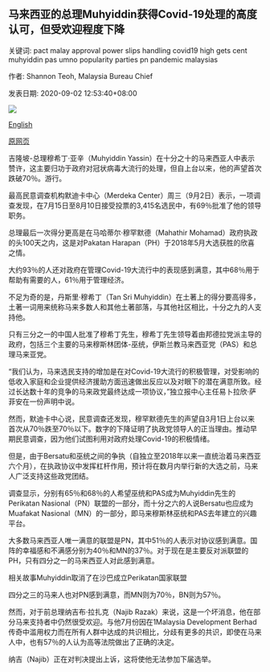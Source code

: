 ## 马来西亚的总理Muhyiddin获得Covid-19处理的高度认可，但受欢迎程度下降

关键词: pact malay approval power slips handling covid19 high gets cent muhyiddin pas umno popularity parties pn pandemic malaysias

作者: Shannon Teoh, Malaysia Bureau Chief

发表日期: 2020-09-02 12:53:40+08:00

![](https://www.straitstimes.com/sites/default/files/styles/x_large/public/articles/2020/09/02/rk_muhyiddinyassin_020920.jpg?itok=KgGM__jY)

[English](Malaysia%27s%20PM%20Muhyiddin%20gets%20high%20approval%20for%20Covid-19%20handling%20but%20popularity%20slips.md)

[原网页](https://www.straitstimes.com/asia/se-asia/malaysias-pm-muhyiddin-gets-high-approval-for-covid-19-handling)

吉隆坡-总理穆希丁·亚辛（Muhyiddin Yassin）在十分之十的马来西亚人中表示赞许，这主要归功于政府对冠状病毒大流行的处理，但自上台以来，他的声望首次跌破70％。游行。

最高民意调查机构默迪卡中心（Merdeka Center）周三（9月2日）表示，一项调查发现，在7月15日至8月10日接受投票的3,415名选民中，有69％批准了他的领导职务。

总理最后一次得分更高是在马哈蒂尔·穆罕默德（Mahathir Mohamad）政府执政的头100天之内，这是对Pakatan Harapan（PH）于2018年5月大选获胜的欣喜之情。

大约93％的人还对政府在管理Covid-19大流行中的表现感到满意，其中68％用于帮助有需要的人，61％用于管理经济。

不足为奇的是，丹斯里·穆希丁（Tan Sri Muhyiddin）在土著上的得分要高得多，土著一词用来统称马来多数人和其他土著部落，与其他社区相比，十分之九的人支持他。

只有三分之一的中国人批准了穆希丁先生，穆希丁先生领导着由邦德拉党派主导的政府，包括三个主要的马来穆斯林团体-巫统，伊斯兰教马来西亚党（PAS）和总理马来亚党。

“我们认为，马来选民支持的增加是在对Covid-19大流行的积极管理，对受影响的低收入家庭和企业提供经济援助方面迅速做出反应以及对眼下的潜在满意所致。经过长达数十年的竞争的马来政党最终达成一项协议，”独立报中心主任易卜拉欣·萨菲安在一份声明中说。

然而，默迪卡中心说，民意调查还发现，穆罕默德先生的声望自3月1日上台以来首次从70％跌至70％以下。数字的下降证明了执政党领导人的正当理由。推动早期民意调查，因为他们试图利用对政府处理Covid-19的积极情绪。

但是，由于Bersatu和巫统之间的争执（自独立至2018年以来一直统治着马来西亚六个月），在执政协议中发挥杠杆作用，预计将在数月内举行新的大选之前，马来人广泛支持这些政党团结。

调查显示，分别有65％和68％的人希望巫统和PAS成为Muhyiddin先生的Perikatan Nasional（PN）联盟的一部分，而十分之六的人说Bersatu也应成为Muafakat Nasional（MN）的一部分，即马来穆斯林巫统和PAS去年建立的兴趣平台。

大多数马来西亚人唯一满意的联盟是PN，其中51％的人表示对协议感到满意。国阵的幸福感和不满感分别为40％和MN的37％。对于现在是主要反对派联盟的PH，只有四分之一的马来西亚人对此感到满意。

相关故事Muhyiddin取消了在沙巴成立Perikatan国家联盟

四分之三的马来人也对PN感到满意，而MN则为70％，BN则为57％。

然而，对于前总理纳吉布·拉扎克（Najib Razak）来说，这是一个坏消息，他在部分马来支持者中仍然很受欢迎。与他7月份因在1Malaysia Development Berhad传奇中滥用权力而在所有人群中达成的共识相比，分歧有更多的共识，即使在马来人中，也有57％的人认为高等法院做出了正确的决定。

纳吉（Najib）正在对判决提出上诉，这将使他无法参加下届选举。